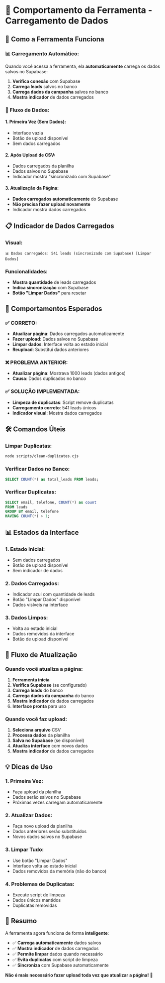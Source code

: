 # 🔄 Comportamento da Ferramenta - Carregamento de Dados

## 🎯 Como a Ferramenta Funciona

### **📊 Carregamento Automático:**
Quando você acessa a ferramenta, ela **automaticamente** carrega os dados salvos no Supabase:

1. **Verifica conexão** com Supabase
2. **Carrega leads** salvos no banco
3. **Carrega dados da campanha** salvos no banco
4. **Mostra indicador** de dados carregados

### **🔄 Fluxo de Dados:**

#### **1. Primeira Vez (Sem Dados):**
- Interface vazia
- Botão de upload disponível
- Sem dados carregados

#### **2. Após Upload de CSV:**
- Dados carregados da planilha
- Dados salvos no Supabase
- Indicador mostra "sincronizado com Supabase"

#### **3. Atualização da Página:**
- **Dados carregados automaticamente** do Supabase
- **Não precisa fazer upload novamente**
- Indicador mostra dados carregados

## 📋 Indicador de Dados Carregados

### **Visual:**
```
📊 Dados carregados: 541 leads (sincronizado com Supabase) [Limpar Dados]
```

### **Funcionalidades:**
- **Mostra quantidade** de leads carregados
- **Indica sincronização** com Supabase
- **Botão "Limpar Dados"** para resetar

## 🔧 Comportamentos Esperados

### **✅ CORRETO:**
- **Atualizar página**: Dados carregados automaticamente
- **Fazer upload**: Dados salvos no Supabase
- **Limpar dados**: Interface volta ao estado inicial
- **Reupload**: Substitui dados anteriores

### **❌ PROBLEMA ANTERIOR:**
- **Atualizar página**: Mostrava 1000 leads (dados antigos)
- **Causa**: Dados duplicados no banco

### **✅ SOLUÇÃO IMPLEMENTADA:**
- **Limpeza de duplicatas**: Script remove duplicatas
- **Carregamento correto**: 541 leads únicos
- **Indicador visual**: Mostra dados carregados

## 🛠️ Comandos Úteis

### **Limpar Duplicatas:**
```bash
node scripts/clean-duplicates.cjs
```

### **Verificar Dados no Banco:**
```sql
SELECT COUNT(*) as total_leads FROM leads;
```

### **Verificar Duplicatas:**
```sql
SELECT email, telefone, COUNT(*) as count 
FROM leads 
GROUP BY email, telefone 
HAVING COUNT(*) > 1;
```

## 📊 Estados da Interface

### **1. Estado Inicial:**
- Sem dados carregados
- Botão de upload disponível
- Sem indicador de dados

### **2. Dados Carregados:**
- Indicador azul com quantidade de leads
- Botão "Limpar Dados" disponível
- Dados visíveis na interface

### **3. Dados Limpos:**
- Volta ao estado inicial
- Dados removidos da interface
- Botão de upload disponível

## 🔄 Fluxo de Atualização

### **Quando você atualiza a página:**

1. **Ferramenta inicia**
2. **Verifica Supabase** (se configurado)
3. **Carrega leads** do banco
4. **Carrega dados da campanha** do banco
5. **Mostra indicador** de dados carregados
6. **Interface pronta** para uso

### **Quando você faz upload:**

1. **Seleciona arquivo** CSV
2. **Processa dados** da planilha
3. **Salva no Supabase** (se disponível)
4. **Atualiza interface** com novos dados
5. **Mostra indicador** de dados carregados

## 💡 Dicas de Uso

### **1. Primeira Vez:**
- Faça upload da planilha
- Dados serão salvos no Supabase
- Próximas vezes carregam automaticamente

### **2. Atualizar Dados:**
- Faça novo upload da planilha
- Dados anteriores serão substituídos
- Novos dados salvos no Supabase

### **3. Limpar Tudo:**
- Use botão "Limpar Dados"
- Interface volta ao estado inicial
- Dados removidos da memória (não do banco)

### **4. Problemas de Duplicatas:**
- Execute script de limpeza
- Dados únicos mantidos
- Duplicatas removidas

## 🎯 Resumo

A ferramenta agora funciona de forma **inteligente**:

- ✅ **Carrega automaticamente** dados salvos
- ✅ **Mostra indicador** de dados carregados
- ✅ **Permite limpar** dados quando necessário
- ✅ **Evita duplicatas** com script de limpeza
- ✅ **Sincroniza** com Supabase automaticamente

**Não é mais necessário fazer upload toda vez que atualizar a página!** 🎉
